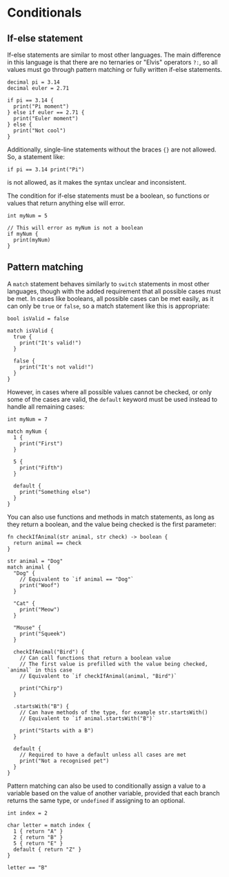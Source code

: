 # Conditionals

## If-else statement

If-else statements are similar to most other languages. The main difference in this language is that there are no ternaries or "Elvis" operators `?:`, so all values must go through pattern matching or fully written if-else statements.

```
decimal pi = 3.14
decimal euler = 2.71

if pi == 3.14 {
  print("Pi moment")
} else if euler == 2.71 {
  print("Euler moment")
} else {
  print("Not cool")
}
```

Additionally, single-line statements without the braces `{}` are not allowed. So, a statement like:

```
if pi == 3.14 print("Pi")
```

is not allowed, as it makes the syntax unclear and inconsistent.

The condition for if-else statements must be a boolean, so functions or values that return anything else will error.

```
int myNum = 5

// This will error as myNum is not a boolean
if myNum {
  print(myNum)
}
```

## Pattern matching

A `match` statement behaves similarly to `switch` statements in most other languages, though with the added requirement that all possible cases must be met. In cases like booleans, all possible cases can be met easily, as it can only be `true` or `false`, so a match statement like this is appropriate:

```
bool isValid = false

match isValid {
  true {
    print("It's valid!")
  }

  false {
    print("It's not valid!")
  }
}
```

However, in cases where all possible values cannot be checked, or only some of the cases are valid, the `default` keyword must be used instead to handle all remaining cases:

```
int myNum = 7

match myNum {
  1 {
    print("First")
  }

  5 {
    print("Fifth")
  }

  default {
    print("Something else")
  }
}
```

You can also use functions and methods in match statements, as long as they return a boolean, and the value being checked is the first parameter:

```
fn checkIfAnimal(str animal, str check) -> boolean {
  return animal == check
}

str animal = "Dog"
match animal {
  "Dog" {
    // Equivalent to `if animal == "Dog"`
    print("Woof")
  }

  "Cat" {
    print("Meow")
  }

  "Mouse" {
    print("Squeek")
  }

  checkIfAnimal("Bird") {
    // Can call functions that return a boolean value
    // The first value is prefilled with the value being checked, `animal` in this case
    // Equivalent to `if checkIfAnimal(animal, "Bird")`

    print("Chirp")
  }

  .startsWith("B") {
    // Can have methods of the type, for example str.startsWith()
    // Equivalent to `if animal.startsWith("B")`

    print("Starts with a B")
  }

  default {
    // Required to have a default unless all cases are met
    print("Not a recognised pet")
  }
}
```

Pattern matching can also be used to conditionally assign a value to a variable based on the value of another variable, provided that each branch returns the same type, or `undefined` if assigning to an optional.

```
int index = 2

char letter = match index {
  1 { return "A" }
  2 { return "B" }
  5 { return "E" }
  default { return "Z" }
}

letter == "B"
```
